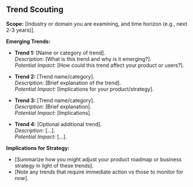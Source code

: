 <!--
## Description: Identifies emerging trends (technology, market, consumer behavior) that could impact your product, helping you anticipate and plan for the future.
## Usage Note: Use for strategic foresight or innovation brainstorming. Specify your industry or interest areas; the prompt will help scout relevant trends and consider their implications.
## Instructions: The AI will ask what domain or timeframe you want to explore. It will then list several significant trends with explanations and potential impact on your product or strategy. You can iterate by adding or removing trend categories as needed.
## Attribution: Inspired by trend analysis practices and environmental scanning commonly used in strategic planning.
-->

## Trend Scouting

**Scope:** [Industry or domain you are examining, and time horizon (e.g., next 2-3 years)].

**Emerging Trends:**

- **Trend 1:** [Name or category of trend].  
  *Description:* [What is this trend and why is it emerging?].  
  *Potential Impact:* [How could this trend affect your product or users?].

- **Trend 2:** [Trend name/category].  
  *Description:* [Brief explanation of the trend].  
  *Potential Impact:* [Implications for your product/strategy].

- **Trend 3:** [Trend name/category].  
  *Description:* [Brief explanation].  
  *Potential Impact:* [Implications].

- **Trend 4:** [Optional additional trend].  
  *Description:* [...].  
  *Potential Impact:* [...].

**Implications for Strategy:**  
- [Summarize how you might adjust your product roadmap or business strategy in light of these trends].  
- [Note any trends that require immediate action vs those to monitor for now].
